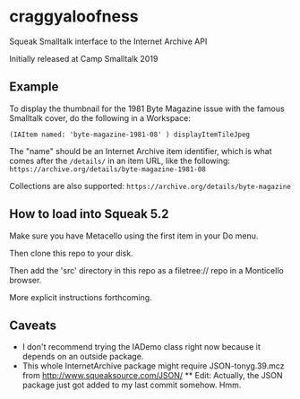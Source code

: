 # craggyaloofness
Squeak Smalltalk interface to the Internet Archive API

Initially released at Camp Smalltalk 2019

## Example

To display the thumbnail for the 1981 Byte Magazine issue with the famous Smalltalk cover, do the following in a Workspace:

`(IAItem named: 'byte-magazine-1981-08' ) displayItemTileJpeg`

The "name" should be an Internet Archive item identifier, which is what comes after the `/details/` in an item URL, like the following:  `https://archive.org/details/byte-magazine-1981-08`

Collections are also supported:  `https://archive.org/details/byte-magazine`

## How to load into Squeak 5.2

Make sure you have Metacello using the first item in your Do menu.

Then clone this repo to your disk.

Then add the 'src' directory in this repo as a filetree:// repo in a Monticello browser.

More explicit instructions forthcoming.

## Caveats

* I don't recommend trying the IADemo class right now because it depends on an outside package.  
* This whole InternetArchive package might require JSON-tonyg.39.mcz from http://www.squeaksource.com/JSON/
** Edit: Actually, the JSON package just got added to my last commit somehow.  Hmm.
